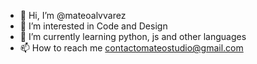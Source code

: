 - 👋 Hi, I’m @mateoalvvarez
- 👀 I’m interested in Code and Design
- 🌱 I’m currently learning python, js and other languages
- 📫 How to reach me contactomateostudio@gmail.com

<!---
mateoalvvarez/mateoalvvarez is a ✨ special ✨ repository because its `README.md` (this file) appears on your GitHub profile.
You can click the Preview link to take a look at your changes.
--->
